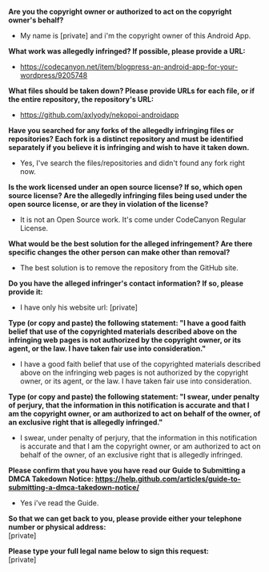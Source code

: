**Are you the copyright owner or authorized to act on the copyright owner's behalf?**  
- My name is [private] and i'm the copyright owner of this Android App.

**What work was allegedly infringed? If possible, please provide a URL:**  
- https://codecanyon.net/item/blogpress-an-android-app-for-your-wordpress/9205748

**What files should be taken down? Please provide URLs for each file, or if the entire repository, the repository's URL:**  
- https://github.com/axlyody/nekopoi-androidapp

**Have you searched for any forks of the allegedly infringing files or repositories? Each fork is a distinct repository and must be identified separately if you believe it is infringing and wish to have it taken down.**  
- Yes, I've search the files/repositories and didn't found any fork right now.

**Is the work licensed under an open source license? If so, which open source license? Are the allegedly infringing files being used under the open source license, or are they in violation of the license?**  
- It is not an Open Source work. It's come under CodeCanyon Regular License.

**What would be the best solution for the alleged infringement? Are there specific changes the other person can make other than removal?**  
- The best solution is to remove the repository from the GitHub site.

**Do you have the alleged infringer's contact information? If so, please provide it:**  
- I have only his website url: [private]  

**Type (or copy and paste) the following statement: "I have a good faith belief that use of the copyrighted materials described above on the infringing web pages is not authorized by the copyright owner, or its agent, or the law. I have taken fair use into consideration."**  
- I have a good faith belief that use of the copyrighted materials described above on the infringing web pages is not authorized by the copyright owner, or its agent, or the law. I have taken fair use into consideration.

**Type (or copy and paste) the following statement: "I swear, under penalty of perjury, that the information in this notification is accurate and that I am the copyright owner, or am authorized to act on behalf of the owner, of an exclusive right that is allegedly infringed."**  
- I swear, under penalty of perjury, that the information in this notification is accurate and that I am the copyright owner, or am authorized to act on behalf of the owner, of an exclusive right that is allegedly infringed.

**Please confirm that you have you have read our Guide to Submitting a DMCA Takedown Notice: https://help.github.com/articles/guide-to-submitting-a-dmca-takedown-notice/**  
- Yes i've read the Guide.

**So that we can get back to you, please provide either your telephone number or physical address:**  
[private]  

**Please type your full legal name below to sign this request:**  
[private]  
